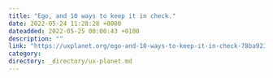```yaml
---
title: "Ego, and 10 ways to keep it in check."
date: 2022-05-24 11:28:28 +0000
dateadded: 2022-05-25 00:00:43 +0100
description: ""
link: "https://uxplanet.org/ego-and-10-ways-to-keep-it-in-check-78ba923ec676?source=rss----819cc2aaeee0---4"
category:
directory: _directory/ux-planet.md
---
```

